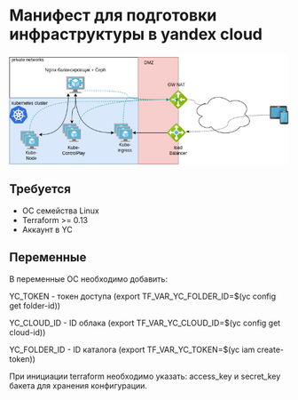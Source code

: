 Манифест для подготовки инфраструктуры в yandex cloud
==============

![](infra.jpg)


Требуется
---------

* ОС семейства Linux
* Terraform >= 0.13
* Аккаунт в YC

Переменные
----------

В переменные ОС необходимо добавить:

YC_TOKEN - токен доступа (export TF_VAR_YC_FOLDER_ID=$(yc config get folder-id))

YC_CLOUD_ID - ID облака  (export TF_VAR_YC_CLOUD_ID=$(yc config get cloud-id))

YC_FOLDER_ID - ID каталога (export TF_VAR_YC_TOKEN=$(yc iam create-token))

При инициации terraform необходимо указать: access_key и secret_key бакета для хранения конфигурации. 